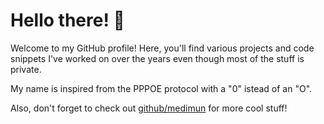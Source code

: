 # Hello there! 👋

Welcome to my GitHub profile! Here, you'll find various projects and code snippets I've worked on over the years even though most of the stuff is private.

My name is inspired from the PPPOE protocol with a "0" istead of an "O".

Also, don't forget to check out [github/medimun](https://github.com/medimun) for more cool stuff!
